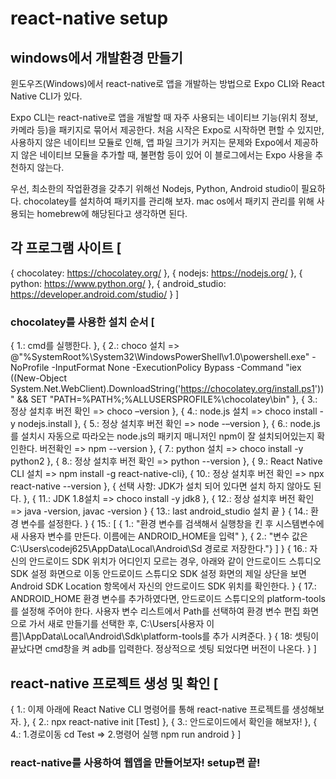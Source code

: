 # react-native setup


## windows에서 개발환경 만들기
윈도우즈(Windows)에서 react-native로 앱을 개발하는 방법으로 Expo CLI와 React Native CLI가 있다.

Expo CLI는 react-native로 앱을 개발할 때 자주 사용되는 네이티브 기능(위치 정보, 카메라 등)을 패키지로 묶어서 제공한다.
처음 시작은 Expo로 시작하면 편할 수 있지만, 사용하지 않은 네이티브 모듈로 인해,
앱 파일 크기가 커지는 문제와 Expo에서 제공하지 않은 네이티브 모듈을 추가할 때,
불편함 등이 있어 이 블로그에서는 Expo 사용을 추천하지 않는다.

우선, 최소한의 작업환경을 갖추기 위해선 Nodejs, Python, Android studio이 필요하다.
chocolatey를 설치하여 패키지를 관리해 보자.
mac os에서 패키지 관리를 위해 사용되는 homebrew에 해당된다고 생각하면 된다.

## 각 프로그램 사이트 [
  { chocolatey: https://chocolatey.org/ },
  { nodejs: https://nodejs.org/ },
  { python: https://www.python.org/ },
  { android_studio: https://developer.android.com/studio/ }
]

### chocolatey를 사용한 설치 순서 [
  { 1.: cmd를 실행한다. },
  { 2.: choco 설치 => @"%SystemRoot%\System32\WindowsPowerShell\v1.0\powershell.exe" -NoProfile -InputFormat None -ExecutionPolicy Bypass -Command "iex ((New-Object System.Net.WebClient).DownloadString('https://chocolatey.org/install.ps1'))" && SET "PATH=%PATH%;%ALLUSERSPROFILE%\chocolatey\bin" },
  { 3.: 정상 설치후 버전 확인 => choco –version },
  { 4.: node.js 설치 => choco install -y nodejs.install },
  { 5.: 정상 설치후 버전 확인 => node -–version },
  { 6.: node.js를 설치시 자동으로 따라오는 node.js의 패키지 매니저인 npm이 잘 설치되어있는지 확인한다. 버전확인 => npm --version },
  { 7.: python 설치 => choco install -y python2 },
  { 8.: 정상 설치후 버전 확인 => python --version },
  { 9.: React Native CLI 설치 => npm install -g react-native-cli},
  { 10.: 정상 설치후 버전 확인 => npx react-native --version },
  { 선택 사항: JDK가 설치 되어 있다면 설치 하지 않아도 된다. },
  { 11.: JDK 1.8설치 => choco install -y jdk8 },
  { 12.: 정상 설치후 버전 확인 => java -version, javac -version }
  { 13.: last android_studio 설치 끝 }
  { 14.: 환경 변수를 설정한다. }
  { 
    15.: [ 
          { 1.: "환경 변수를 검색해서 실행창을 킨 후 시스템변수에 새 사용자 변수를 만든다. 이름에는 ANDROID_HOME을 입력" }, 
          { 2.: "변수 값은 C:\Users\codej625\AppData\Local\Android\Sd 경로로 저장한다."}
        ]
  }
  { 
    16.: 자신의 안드로이드 SDK 위치가 어디인지 모르는 경우, 아래와 같이 안드로이드 스튜디오 SDK 설정 화면으로 이동
    안드로이드 스튜디오 SDK 설정 화면의 제일 상단을 보면 Android SDK Location 항목에서 자신의 안드로이드 SDK 위치를 확인한다.
  }
  {
    17.: ANDROID_HOME 환경 변수를 추가하였다면, 안드로이드 스튜디오의 platform-tools를 설정해 주어야 한다. 
    사용자 변수 리스트에서 Path를 선택하여 환경 변수 편집 화면으로 가서 새로 만들기를 선택한 후,
    C:\Users\[사용자 이름]\AppData\Local\Android\Sdk\platform-tools를 추가 시켜준다.
  }
  { 18: 셋팅이 끝났다면 cmd창을 켜 adb를 입력한다. 정상적으로 셋팅 되었다면 버전이 나온다. }
]

## react-native 프로젝트 생성 및 확인 [
  { 1.: 이제 아래에 React Native CLI 명령어를 통해 react-native 프로젝트를 생성해보자. },
  { 2.: npx react-native init [Test] },
  { 3.: 안드로이드에서 확인을 해보자! },
  { 4.: 1.경로이동 cd Test => 2.명령어 실행 npm run android }
]

### react-native를 사용하여 웹앱을 만들어보자! setup편 끝!



